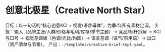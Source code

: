 # 创意北极星（Creative North Star）

目标：以一句话的“核心创意KCI + 视觉/语言母体”，为季/年所有素材定调。
步骤：输入（品牌主张/人群/价格与毛利/库存/季节主题）→ 竞品/标杆拆解 → KCI与口号 → 视觉基调板（色调/光比/构图）→ 语言基调（语气/禁用语）→ 出口（资产清单与节奏）。
产出：`./templates/creative-brief-tmpl.yaml`。
